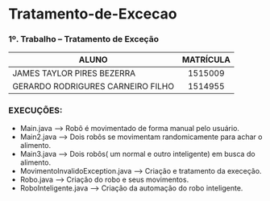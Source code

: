 # Tratamento-de-Excecao
### 1º. Trabalho – Tratamento de Exceção

| ALUNO                            |      MATRÍCULA      |
|----------------------------------|:-------------------:|
| JAMES TAYLOR PIRES BEZERRA       |       1515009       |
| GERARDO RODRIGURES CARNEIRO FILHO|       1514955       |


### EXECUÇÕES:

* Main.java --> Robô é movimentado de forma manual pelo usuário.
* Main2.java --> Dois robôs se movimentam randomicamente para achar o alimento.
* Main3.java --> Dois robôs( um normal e outro inteligente) em busca do alimento.
* MovimentoInvalidoException.java --> Criação e tratamento da execeção.
* Robo.java --> Criação do robo e seus movimentos.
* RoboInteligente.java --> Criação da automação do robo inteligente.
